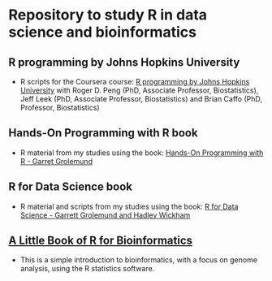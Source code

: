 # Repository to study R in data science and bioinformatics
## R programming by Johns Hopkins University
* R scripts for the Coursera course: [R programming by Johns Hopkins University](https://www.coursera.org/learn/r-programming) with  Roger D. Peng (PhD, Associate Professor, Biostatistics), Jeff Leek (PhD, Associate Professor, Biostatistics) and Brian Caffo (PhD, Professor, Biostatistics)
## Hands-On Programming with R book
* R material from my studies using the book: [Hands-On Programming with R - Garret Grolemund](https://d1b10bmlvqabco.cloudfront.net/attach/ighbo26t3ua52t/igp9099yy4v10/igz7vp4w5su9/OReilly_HandsOn_Programming_with_R_2014.pdf)
## R for Data Science book
* R material and scripts from my studies using the book: [R for Data Science - Garrett Grolemund and Hadley Wickham](http://r4ds.had.co.nz/)

## [A Little Book of R for Bioinformatics](https://a-little-book-of-r-for-bioinformatics.readthedocs.io/en/latest/)
* This is a simple introduction to bioinformatics, with a focus on genome analysis, using the R statistics software.
